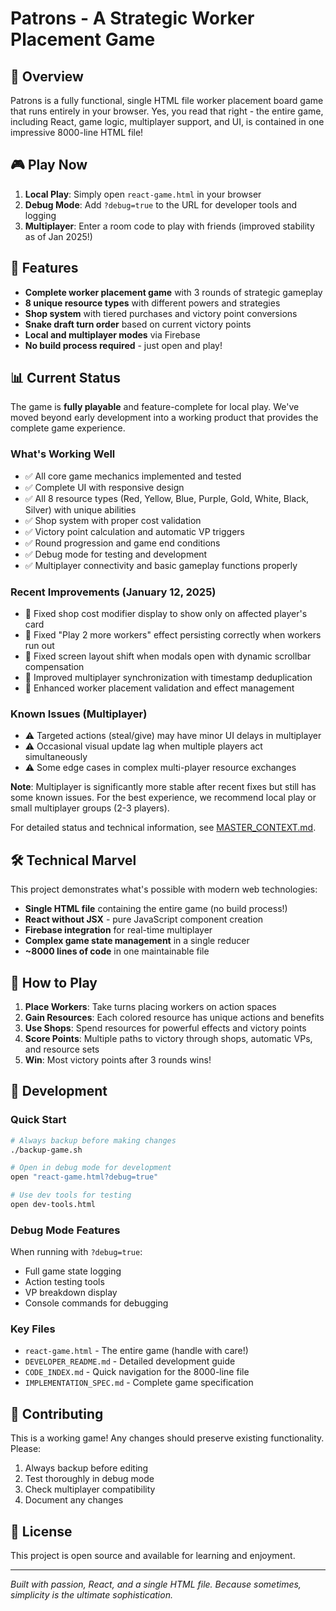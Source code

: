 # Patrons - A Strategic Worker Placement Game

## 🎯 Overview

Patrons is a fully functional, single HTML file worker placement board game that runs entirely in your browser. Yes, you read that right - the entire game, including React, game logic, multiplayer support, and UI, is contained in one impressive 8000-line HTML file!

## 🎮 Play Now

1. **Local Play**: Simply open `react-game.html` in your browser
2. **Debug Mode**: Add `?debug=true` to the URL for developer tools and logging
3. **Multiplayer**: Enter a room code to play with friends (improved stability as of Jan 2025!)

## 🌟 Features

- **Complete worker placement game** with 3 rounds of strategic gameplay
- **8 unique resource types** with different powers and strategies
- **Shop system** with tiered purchases and victory point conversions
- **Snake draft turn order** based on current victory points
- **Local and multiplayer modes** via Firebase
- **No build process required** - just open and play!

## 📊 Current Status

The game is **fully playable** and feature-complete for local play. We've moved beyond early development into a working product that provides the complete game experience.

### What's Working Well
- ✅ All core game mechanics implemented and tested
- ✅ Complete UI with responsive design
- ✅ All 8 resource types (Red, Yellow, Blue, Purple, Gold, White, Black, Silver) with unique abilities
- ✅ Shop system with proper cost validation
- ✅ Victory point calculation and automatic VP triggers
- ✅ Round progression and game end conditions
- ✅ Debug mode for testing and development
- ✅ Multiplayer connectivity and basic gameplay functions properly

### Recent Improvements (January 12, 2025)
- 🔧 Fixed shop cost modifier display to show only on affected player's card
- 🔧 Fixed "Play 2 more workers" effect persisting correctly when workers run out
- 🔧 Fixed screen layout shift when modals open with dynamic scrollbar compensation
- 🔧 Improved multiplayer synchronization with timestamp deduplication
- 🔧 Enhanced worker placement validation and effect management

### Known Issues (Multiplayer)
- ⚠️ Targeted actions (steal/give) may have minor UI delays in multiplayer
- ⚠️ Occasional visual update lag when multiple players act simultaneously
- ⚠️ Some edge cases in complex multi-player resource exchanges

**Note**: Multiplayer is significantly more stable after recent fixes but still has some known issues. For the best experience, we recommend local play or small multiplayer groups (2-3 players).

For detailed status and technical information, see [MASTER_CONTEXT.md](MASTER_CONTEXT.md).

## 🛠️ Technical Marvel

This project demonstrates what's possible with modern web technologies:
- **Single HTML file** containing the entire game (no build process!)
- **React without JSX** - pure JavaScript component creation
- **Firebase integration** for real-time multiplayer
- **Complex game state management** in a single reducer
- **~8000 lines of code** in one maintainable file

## 🎲 How to Play

1. **Place Workers**: Take turns placing workers on action spaces
2. **Gain Resources**: Each colored resource has unique actions and benefits
3. **Use Shops**: Spend resources for powerful effects and victory points
4. **Score Points**: Multiple paths to victory through shops, automatic VPs, and resource sets
5. **Win**: Most victory points after 3 rounds wins!

## 🔧 Development

### Quick Start
```bash
# Always backup before making changes
./backup-game.sh

# Open in debug mode for development
open "react-game.html?debug=true"

# Use dev tools for testing
open dev-tools.html
```

### Debug Mode Features
When running with `?debug=true`:
- Full game state logging
- Action testing tools
- VP breakdown display
- Console commands for debugging

### Key Files
- `react-game.html` - The entire game (handle with care!)
- `DEVELOPER_README.md` - Detailed development guide
- `CODE_INDEX.md` - Quick navigation for the 8000-line file
- `IMPLEMENTATION_SPEC.md` - Complete game specification

## 🤝 Contributing

This is a working game! Any changes should preserve existing functionality. Please:
1. Always backup before editing
2. Test thoroughly in debug mode
3. Check multiplayer compatibility
4. Document any changes

## 📝 License

This project is open source and available for learning and enjoyment.

---

*Built with passion, React, and a single HTML file. Because sometimes, simplicity is the ultimate sophistication.*